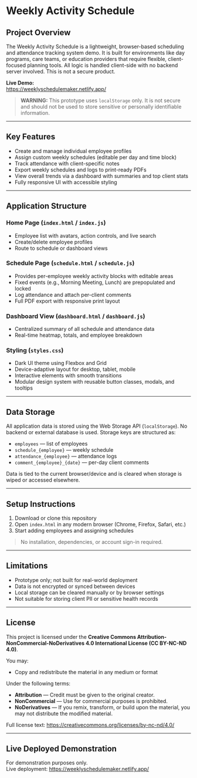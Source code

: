 # Weekly Activity Schedule

## Project Overview

The Weekly Activity Schedule is a lightweight, browser-based scheduling and attendance tracking system demo. It is built for environments like day programs, care teams, or education providers that require flexible, client-focused planning tools. All logic is handled client-side with no backend server involved. This is not a secure product.

**Live Demo:**  
https://weeklyschedulemaker.netlify.app/

> **WARNING:** This prototype uses `localStorage` only. It is not secure and should not be used to store sensitive or personally identifiable information.

---

## Key Features

- Create and manage individual employee profiles
- Assign custom weekly schedules (editable per day and time block)
- Track attendance with client-specific notes
- Export weekly schedules and logs to print-ready PDFs
- View overall trends via a dashboard with summaries and top client stats
- Fully responsive UI with accessible styling

---

## Application Structure

### Home Page (`index.html` / `index.js`)

- Employee list with avatars, action controls, and live search
- Create/delete employee profiles
- Route to schedule or dashboard views

### Schedule Page (`schedule.html` / `schedule.js`)

- Provides per-employee weekly activity blocks with editable areas
- Fixed events (e.g., Morning Meeting, Lunch) are prepopulated and locked
- Log attendance and attach per-client comments
- Full PDF export with responsive print layout

### Dashboard View (`dashboard.html` / `dashboard.js`)

- Centralized summary of all schedule and attendance data
- Real-time heatmap, totals, and employee breakdown

### Styling (`styles.css`)

- Dark UI theme using Flexbox and Grid
- Device-adaptive layout for desktop, tablet, mobile
- Interactive elements with smooth transitions
- Modular design system with reusable button classes, modals, and tooltips

---

## Data Storage

All application data is stored using the Web Storage API (`localStorage`). No backend or external database is used. Storage keys are structured as:

- `employees` — list of employees
- `schedule_{employee}` — weekly schedule
- `attendance_{employee}` — attendance logs
- `comment_{employee}_{date}` — per-day client comments

Data is tied to the current browser/device and is cleared when storage is wiped or accessed elsewhere.

---

## Setup Instructions

1. Download or clone this repository
2. Open `index.html` in any modern browser (Chrome, Firefox, Safari, etc.)
3. Start adding employees and assigning schedules

> No installation, dependencies, or account sign-in required.

---

## Limitations

- Prototype only; not built for real-world deployment
- Data is not encrypted or synced between devices
- Local storage can be cleared manually or by browser settings
- Not suitable for storing client PII or sensitive health records

---

## License

This project is licensed under the **Creative Commons Attribution-NonCommercial-NoDerivatives 4.0 International License (CC BY-NC-ND 4.0)**.

You may:

- Copy and redistribute the material in any medium or format

Under the following terms:

- **Attribution** — Credit must be given to the original creator.
- **NonCommercial** — Use for commercial purposes is prohibited.
- **NoDerivatives** — If you remix, transform, or build upon the material, you may not distribute the modified material.

Full license text: https://creativecommons.org/licenses/by-nc-nd/4.0/

---

## Live Deployed Demonstration

For demonstration purposes only.  
Live deployment: https://weeklyschedulemaker.netlify.app/
